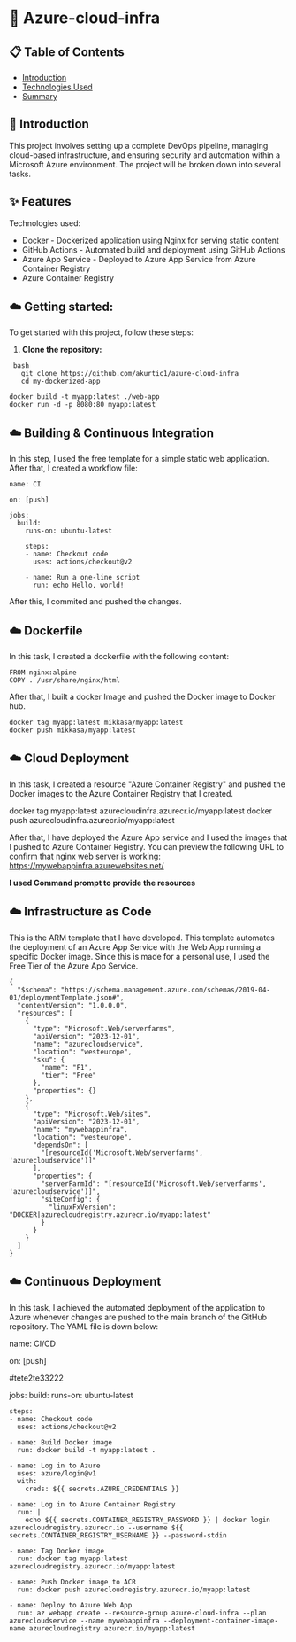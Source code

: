 # 🚀 Azure-cloud-infra

## 📋 Table of Contents

- [Introduction](#introduction)
- [Technologies Used](#features)
- [Summary](#summary)

## 🌟 Introduction

This project involves setting up a complete DevOps pipeline, managing cloud-based infrastructure,
and ensuring security and automation within a Microsoft Azure environment. The project will be broken down into several tasks.

## ✨ Features

Technologies used:

+ Docker - Dockerized application using Nginx for serving static content
+ GitHub Actions - Automated build and deployment using GitHub Actions
+ Azure App Service - Deployed to Azure App Service from Azure Container Registry
+ Azure Container Registry

## ☁️ Getting started:

To get started with this project, follow these steps:

1. **Clone the repository:**
```
 bash
   git clone https://github.com/akurtic1/azure-cloud-infra
   cd my-dockerized-app

docker build -t myapp:latest ./web-app
docker run -d -p 8080:80 myapp:latest
```

## ☁️ Building & Continuous Integration

In this step, I used the free template for a simple static web application.
After that, I created a workflow file:
```
name: CI

on: [push]

jobs:
  build:
    runs-on: ubuntu-latest

    steps:
    - name: Checkout code
      uses: actions/checkout@v2

    - name: Run a one-line script
      run: echo Hello, world!
```
After this, I commited and pushed the changes.

## ☁️ Dockerfile

In this task, I created a dockerfile with the following content:
```
FROM nginx:alpine
COPY . /usr/share/nginx/html
```
After that, I built a docker Image and pushed the Docker image to Docker hub.
```
docker tag myapp:latest mikkasa/myapp:latest
docker push mikkasa/myapp:latest
```
## ☁️ Cloud Deployment

In this task, I created a resource "Azure Container Registry" and pushed the Docker images
to the Azure Container Registry that I created.

docker tag myapp:latest azurecloudinfra.azurecr.io/myapp:latest
docker push azurecloudinfra.azurecr.io/myapp:latest

After that, I have deployed the Azure App service and I used the images that I pushed
to Azure Container Registry.
You can preview the following URL to confirm that nginx web server is working: https://mywebappinfra.azurewebsites.net/

**I used Command prompt to provide the resources**

## ☁️ Infrastructure as Code 

This is the ARM template that I have developed. This template automates the deployment of an Azure App Service
with the Web App running a specific Docker image. Since this is made for a personal use, I used the Free Tier of the Azure App Service.
```
{
  "$schema": "https://schema.management.azure.com/schemas/2019-04-01/deploymentTemplate.json#",
  "contentVersion": "1.0.0.0",
  "resources": [
    {
      "type": "Microsoft.Web/serverfarms",
      "apiVersion": "2023-12-01",
      "name": "azurecloudservice",
      "location": "westeurope",
      "sku": {
        "name": "F1",
        "tier": "Free"
      },
      "properties": {}
    },
    {
      "type": "Microsoft.Web/sites",
      "apiVersion": "2023-12-01",
      "name": "mywebappinfra",
      "location": "westeurope",
      "dependsOn": [
        "[resourceId('Microsoft.Web/serverfarms', 'azurecloudservice')]"
      ],
      "properties": {
        "serverFarmId": "[resourceId('Microsoft.Web/serverfarms', 'azurecloudservice')]",
        "siteConfig": {
          "linuxFxVersion": "DOCKER|azurecloudregistry.azurecr.io/myapp:latest"
        }
      }
    }
  ]
}
```
## ☁️ Continuous Deployment

In this task, I achieved the automated deployment of the application to Azure whenever
changes are pushed to the main branch of the GitHub repository. The YAML file is down below:

name: CI/CD

on: [push]

#tete2te33222

jobs:
  build:
    runs-on: ubuntu-latest

    steps:
    - name: Checkout code
      uses: actions/checkout@v2

    - name: Build Docker image
      run: docker build -t myapp:latest .

    - name: Log in to Azure
      uses: azure/login@v1
      with:
        creds: ${{ secrets.AZURE_CREDENTIALS }}

    - name: Log in to Azure Container Registry
      run: |
        echo ${{ secrets.CONTAINER_REGISTRY_PASSWORD }} | docker login azurecloudregistry.azurecr.io --username ${{ secrets.CONTAINER_REGISTRY_USERNAME }} --password-stdin

    - name: Tag Docker image
      run: docker tag myapp:latest azurecloudregistry.azurecr.io/myapp:latest

    - name: Push Docker image to ACR
      run: docker push azurecloudregistry.azurecr.io/myapp:latest

    - name: Deploy to Azure Web App
      run: az webapp create --resource-group azure-cloud-infra --plan azurecloudservice --name mywebappinfra --deployment-container-image-name azurecloudregistry.azurecr.io/myapp:latest

